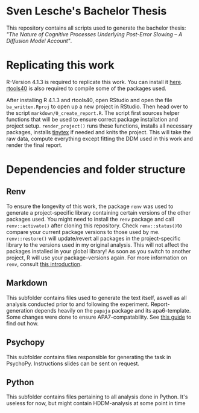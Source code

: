 # Sven Lesche's Bachelor Thesis
This repository contains all scripts used to generate the bachelor thesis: _"The Nature of Cognitive Processes Underlying Post-Error Slowing – A Diffusion Model Account"_.

# Replicating this work
R-Version 4.1.3 is required to replicate this work. You can install it [here](https://cran.r-project.org/bin/windows/base/old/4.1.3/). [rtools40](https://cran.r-project.org/bin/windows/Rtools/rtools40.html) is also required to compile some of the packages used.

After installing R 4.1.3 and rtools40, open RStudio and open the file `ba_written.Rproj` to open up a new project in RStudio. Then head over to the script `markdown/0_create_report.R`. The script first sources helper functions that will be used to ensure correct package installation and project setup. `render_project()` runs these functions, installs all necessary packages, installs [tinytex](https://yihui.org/tinytex/) if needed and knits the project. This will take the raw data, compute everything except fitting the DDM used in this work and render the final report.

# Dependencies and folder structure

## Renv
To ensure the longevity of this work, the package `renv` was used to generate a project-specific library containing certain versions of the other packages used. You might need to install the `renv` package and call `renv::activate()` after cloning this repository. Check `renv::status()`to compare your current package versions to those used by me. `renv::restore()` will update/revert all packages in the project-specific library to the versions used in my original analysis. This will not affect the packages installed in your global library! As soon as you switch to another project, R will use your package-versions again.
For more information on `renv`, consult [this introduction](https://rstudio.github.io/renv/articles/renv.html).

## Markdown
This subfolder contains files used to generate the text itself, aswell as all analysis conducted prior to and following the experiment.
Report-generation depends heavily on the `papaja` package and its apa6-template. Some changes were done to ensure APA7-compatability. See [this guide](https://www.martinasladek.co.uk/post/how-to-set-up-papaja-to-work-with-apa-7-format/) to find out how.

## Psychopy
This subfolder contains files responsible for generating the task in PsychoPy. Instructions slides can be sent on request.

## Python
This subfolder contains files pertaining to all analysis done in Python. It's useless for now, but might contain HDDM-analysis at some point in time
